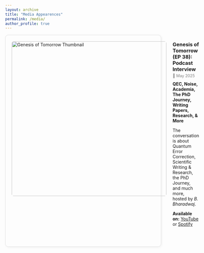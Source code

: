 ```yaml
---
layout: archive
title: "Media Appearences"
permalink: /media/
author_profile: true
---
```


<div style="border: 1px solid #ddd; border-radius: 10px; padding: 20px; margin-bottom: 30px; box-shadow: 2px 2px 8px rgba(0,0,0,0.05);">
  <div style="display: flex; align-items: flex-start; gap: 20px; margin-bottom: 30px;">
    <!-- Thumbnail -->
    <a href="https://www.youtube.com/watch?v=OKRcqTDhUn8" target="_blank">
      <img src="/avimita_chatterjee/images/genesis-thumbnail.png" alt="Genesis of Tomorrow Thumbnail" style="width: 500px; border-radius: 6px;">
    </a>
    <!-- Text -->
    <div style="max-width: 700px;">
      <h3 style="margin: 0;">Genesis of Tomorrow (EP 38): Podcast Interview</h3>
      <p style="font-size: 0.9em; color: gray; margin: 4px 0 10px 0;">📅 May 2025</p>
      <p style="font-weight: bold; margin: 0 0 8px 0;">QEC, Noise, Academia, The PhD Journey, Writing Papers, Research, & More</p>
      <p>The conversation is about Quantum Error Correction, Scientific Writing & Research, the PhD Journey, and much more, hosted by <em>B. Bharadwaj</em>.</p>
      <p><strong>Available on:</strong> 
        <a href="https://www.youtube.com/watch?v=OKRcqTDhUn8" target="_blank">YouTube</a> or 
        <a href="https://open.spotify.com/episode/1VerV8ezzKDT9BHCfkSPJZ" target="_blank">Spotify</a>
      </p>
    </div>
  </div>
</div>
